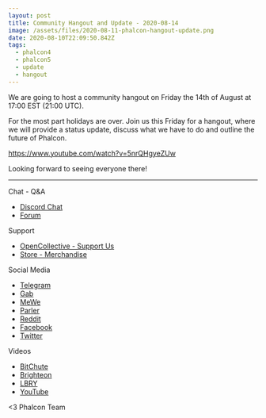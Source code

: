```yaml
---
layout: post
title: Community Hangout and Update - 2020-08-14
image: /assets/files/2020-08-11-phalcon-hangout-update.png
date: 2020-08-10T22:09:50.842Z
tags:
  - phalcon4
  - phalcon5
  - update
  - hangout
---
```

We are going to host a community hangout on Friday the 14th of August at 17:00 EST (21:00 UTC).

<!--more-->

For the most part holidays are over. Join us this Friday for a hangout, where we will provide a status update, discuss what we have to do and outline the future of Phalcon. 

<https://www.youtube.com/watch?v=5nrQHgyeZUw>

Looking forward to seeing everyone there!

- - -

Chat - Q&A

* [Discord Chat](https://phalcon.io/discord)
* [Forum](https://phalcon.link/forum)

Support

* [OpenCollective - Support Us](https://phalcon.io/fund)
* [Store - Merchandise](https://phalcon.io/store)

Social Media

* [Telegram](https://phalcon.io/telegram)
* [Gab](https://phalcon.io/gab)
* [MeWe](https://phalcon.io/mewe)
* [Parler](https://phalcon.io/parler)
* [Reddit](https://phalcon.io/reddit)
* [Facebook](https://phalcon.io/fb)
* [Twitter](https://phalcon.io/t)

Videos

* [BitChute](https://phalcon.io/bitchute)
* [Brighteon](https://phalcon.io/brighteon)
* [LBRY](https://phalcon.io/lbry)
* [YouTube](https://phalcon.io/youtube)

<3 Phalcon Team
